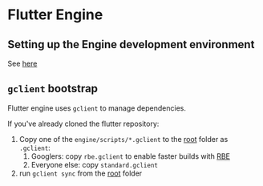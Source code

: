 # Flutter Engine

## Setting up the Engine development environment

See [here](https://github.com/flutter/flutter/blob/master/docs/engine/contributing/Setting-up-the-Engine-development-environment.md#getting-the-source)

## `gclient` bootstrap

Flutter engine uses `gclient` to manage dependencies.

If you've already cloned the flutter repository:

1. Copy one of the `engine/scripts/*.gclient` to the [root](../) folder as `.gclient`:
    1. Googlers: copy `rbe.gclient` to enable faster builds with [RBE](https://github.com/flutter/flutter/blob/master/docs/engine/contributing/Setting-up-the-Engine-development-environment.md)
    2. Everyone else: copy `standard.gclient`
2. run `gclient sync` from the [root](../) folder

